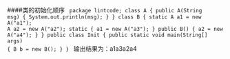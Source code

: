 ####类的初始化顺序
<code>
package lintcode;
class A {
    public A(String msg) {
        System.out.println(msg);
    }
}
class B {
    static A a1 = new A("a1");
    A a2 = new A("a2");
    static {
        a1 = new A("a3");
    }
    public B() {
        a2 = new A("a4");
    }
}
public class Init {
    public static void main(String[] args) {
        B b = new B();
    }
}
</code>
输出结果为：a1a3a2a4